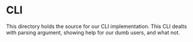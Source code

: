 # CLI

This directory holds the source for our CLI implementation.
This CLI dealts with parsing argument, showing help for our dumb users, and what not.
